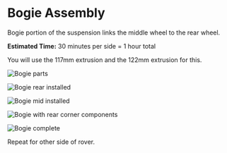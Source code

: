 # Bogie Assembly

Bogie portion of the suspension links the middle wheel to the rear wheel.

**Estimated Time:** 30 minutes per side = 1 hour total

You will use the 117mm extrusion and the 122mm extrusion for this.

![Bogie parts](images/Bogie01-Parts.jpg)

![Bogie rear installed](images/Bogie02-Rear.jpg)

![Bogie mid installed](images/Bogie03-Mid.jpg)

![Bogie with rear corner components](images/Bogie04-RearCorner.jpg)

![Bogie complete](images/Bogie05-Complete.jpg)

Repeat for other side of rover.
